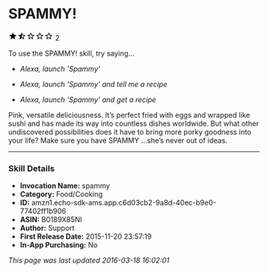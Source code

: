 # SPAMMY!
![1.5 stars](../../../images/ic_star_black_18dp_1x.png)![1.5 stars](../../../images/ic_star_half_black_18dp_1x.png)![1.5 stars](../../../images/ic_star_border_black_18dp_1x.png)![1.5 stars](../../../images/ic_star_border_black_18dp_1x.png)![1.5 stars](../../../images/ic_star_border_black_18dp_1x.png) 2

To use the SPAMMY! skill, try saying...

* *Alexa, launch 'Spammy'*

* *Alexa, launch 'Spammy' and tell me a recipe*

* *Alexa, launch 'Spammy' and get a recipe*

Pink, versatile deliciousness.  It’s perfect fried with eggs and wrapped like sushi and has made its way into countless dishes worldwide. But what other undiscovered possibilities does it have to bring more porky goodness into your life? Make sure you have SPAMMY …she’s never out of ideas.

***

### Skill Details

* **Invocation Name:** spammy
* **Category:** Food/Cooking
* **ID:** amzn1.echo-sdk-ams.app.c6d03cb2-9a8d-40ec-b9e0-77402ff1b906
* **ASIN:** B0189X85NI
* **Author:** Support
* **First Release Date:** 2015-11-20 23:57:19
* **In-App Purchasing:** No

*This page was last updated 2016-03-18 16:02:01*

